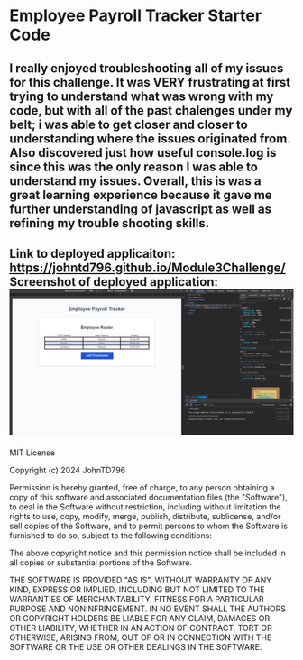 # Employee Payroll Tracker Starter Code
I really enjoyed troubleshooting all of my issues for this challenge. It was VERY frustrating at first trying to understand what was wrong with my code, but with all of the past chalenges under my belt; i was able to get closer and closer to understanding where the issues originated from. Also discovered just how useful console.log is since this was the only reason I was able to understand my issues. Overall, this is was a great learning experience because it gave me further understanding of javascript as well as refining my trouble shooting skills.
-------------------------------------------------------------

Link to deployed applicaiton: https://johntd796.github.io/Module3Challenge/
Screenshot of deployed application:
<img src='./assets/images/challenge3Screenshot.png'>
-------------------------------------------------------------

MIT License

Copyright (c) 2024 JohnTD796

Permission is hereby granted, free of charge, to any person obtaining a copy
of this software and associated documentation files (the "Software"), to deal
in the Software without restriction, including without limitation the rights
to use, copy, modify, merge, publish, distribute, sublicense, and/or sell
copies of the Software, and to permit persons to whom the Software is
furnished to do so, subject to the following conditions:

The above copyright notice and this permission notice shall be included in all
copies or substantial portions of the Software.

THE SOFTWARE IS PROVIDED "AS IS", WITHOUT WARRANTY OF ANY KIND, EXPRESS OR
IMPLIED, INCLUDING BUT NOT LIMITED TO THE WARRANTIES OF MERCHANTABILITY,
FITNESS FOR A PARTICULAR PURPOSE AND NONINFRINGEMENT. IN NO EVENT SHALL THE
AUTHORS OR COPYRIGHT HOLDERS BE LIABLE FOR ANY CLAIM, DAMAGES OR OTHER
LIABILITY, WHETHER IN AN ACTION OF CONTRACT, TORT OR OTHERWISE, ARISING FROM,
OUT OF OR IN CONNECTION WITH THE SOFTWARE OR THE USE OR OTHER DEALINGS IN THE
SOFTWARE.